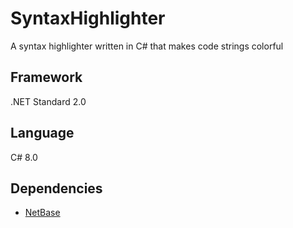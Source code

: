 # SyntaxHighlighter
A syntax highlighter written in C# that makes code strings colorful

## Framework
.NET Standard 2.0

## Language
C# 8.0

## Dependencies
- [NetBase](https://github.com/NoahStolk/NetBase)
